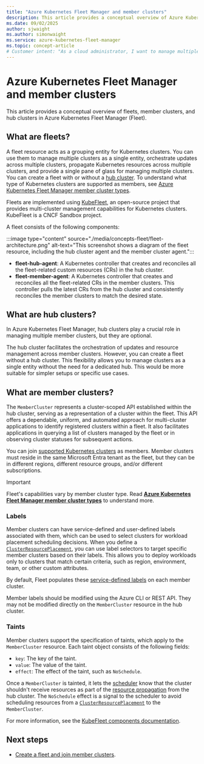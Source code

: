 ```yaml
---
title: "Azure Kubernetes Fleet Manager and member clusters"
description: This article provides a conceptual overview of Azure Kubernetes Fleet Manager and member clusters.
ms.date: 09/02/2025
author: sjwaight
ms.author: simonwaight
ms.service: azure-kubernetes-fleet-manager
ms.topic: concept-article
# Customer intent: "As a cloud administrator, I want to manage multiple Kubernetes clusters as a single entity using a fleet resource, so that I can orchestrate updates and maintain consistency across clusters."
---
```


# Azure Kubernetes Fleet Manager and member clusters

This article provides a conceptual overview of fleets, member clusters, and hub clusters in Azure Kubernetes Fleet Manager (Fleet).

## What are fleets?

A fleet resource acts as a grouping entity for Kubernetes clusters. You can use them to manage multiple clusters as a single entity, orchestrate updates across multiple clusters, propagate Kubernetes resources across multiple clusters, and provide a single pane of glass for managing multiple clusters. You can create a fleet with or without a [hub cluster](concepts-choosing-fleet.md). To understand what type of Kubernetes clusters are supported as members, see [Azure Kubernetes Fleet Manager member cluster types](./concepts-member-cluster-types.md).

 Fleets are implemented using [KubeFleet](https://kubefleet.dev/), an open-source project that provides multi-cluster management capabilities for Kubernetes clusters. KubeFleet is a CNCF Sandbox project.

A fleet consists of the following components:

:::image type="content" source="./media/concepts-fleet/fleet-architecture.png" alt-text="This screenshot shows a diagram of the fleet resource, including the hub cluster agent and the member cluster agent.":::

* **fleet-hub-agent**: A Kubernetes controller that creates and reconciles all the fleet-related custom resources (CRs) in the hub cluster.
* **fleet-member-agent**: A Kubernetes controller that creates and reconciles all the fleet-related CRs in the member clusters. This controller pulls the latest CRs from the hub cluster and consistently reconciles the member clusters to match the desired state.

## What are hub clusters?

In Azure Kubernetes Fleet Manager, hub clusters play a crucial role in managing multiple member clusters, but they are optional.

The hub cluster facilitates the orchestration of updates and resource management across member clusters. However, you can create a fleet without a hub cluster. This flexibility allows you to manage clusters as a single entity without the need for a dedicated hub. This would be more suitable for simpler setups or specific use cases.

## What are member clusters?

The `MemberCluster` represents a cluster-scoped API established within the hub cluster, serving as a representation of a cluster within the fleet. This API offers a dependable, uniform, and automated approach for multi-cluster applications to identify registered clusters within a fleet. It also facilitates applications in querying a list of clusters managed by the fleet or in observing cluster statuses for subsequent actions.

You can join [supported Kubernetes clusters](./concepts-member-cluster-types.md) as members. Member clusters must reside in the same Microsoft Entra tenant as the fleet, but they can be in different regions, different resource groups, and/or different subscriptions.

> [!IMPORTANT]
> Fleet's capabilities vary by member cluster type. Read **[Azure Kubernetes Fleet Manager member cluster types](./concepts-member-cluster-types.md)** to understand more.

### Labels

Member clusters can have service-defined and user-defined labels associated with them, which can be used to select clusters for workload placement scheduling decisions. When you define a [`ClusterResourcePlacement`](./concepts-resource-propagation.md#introduce-clusterresourceplacement-api), you can use label selectors to target specific member clusters based on their labels. This allows you to deploy workloads only to clusters that match certain criteria, such as region, environment, team, or other custom attributes.

By default, Fleet populates these [service-defined labels](./concepts-resource-propagation.md#labels) on each member cluster.

Member labels should be modified using the Azure CLI or REST API. They may not be modified directly on the `MemberCluster` resource in the hub cluster.

### Taints

Member clusters support the specification of taints, which apply to the `MemberCluster` resource. Each taint object consists of the following fields:

* `key`: The key of the taint.
* `value`: The value of the taint.
* `effect`: The effect of the taint, such as `NoSchedule`.

Once a `MemberCluster` is tainted, it lets the [scheduler](./concepts-scheduler-scheduling-framework.md) know that the cluster shouldn't receive resources as part of the [resource propagation](./concepts-resource-propagation.md) from the hub cluster. The `NoSchedule` effect is a signal to the scheduler to avoid scheduling resources from a [`ClusterResourcePlacement`](./concepts-resource-propagation.md#introduce-clusterresourceplacement-api) to the `MemberCluster`.

For more information, see the [KubeFleet components documentation](https://kubefleet.dev/docs/concepts/components/).

## Next steps

* [Create a fleet and join member clusters](./quickstart-create-fleet-and-members.md).
